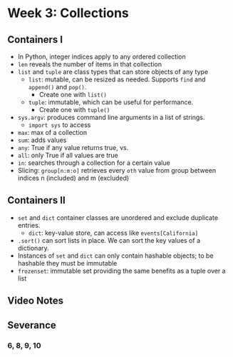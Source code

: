 # Week 3: Collections

## Containers I 
* In Python, integer indices apply to any ordered collection 
* `len` reveals the number of items in that collection 
* `list` and `tuple` are class types that can store objects of any type 
  * `list`: mutable, can be resized as needed. Supports `find` and `append()` and `pop()`.  
    * Create one with `list()` 
  * `tuple`: immutable, which can be useful for performance. 
    * Create one with `tuple()` 
* `sys.argv`: produces command line arguments in a list of strings.  
  * `import sys` to access  
* `max`: max of a collection 
* `sum`: adds values 
* `any`: True if any value returns true, vs. 
* `all`: only True if all values are true 
* `in`: searches through a collection for a certain value 
* Slicing: `group[n:m:o]` retrieves every `oth` value from group between indices n (included) and m (excluded)

## Containers II 
* `set` and `dict` container classes are unordered and exclude duplicate entries. 
  * `dict`: key-value store, can access like `events[California]`
* `.sort()` can sort lists in place. We can sort the key values of a dictionary. 
* Instances of `set` and `dict` can only contain hashable objects; to be hashable they must be immutable
* `frozenset`: immutable set providing the same benefits as a tuple over a list

## Video Notes 

## Severance 
### 6, 8, 9, 10